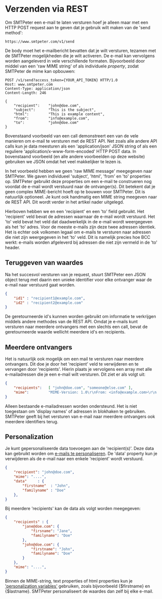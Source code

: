 # Verzenden via REST

Om SMTPeter een e-mail te laten versturen hoef je alleen maar met een
HTTP POST request aan te geven dat je gebruik wilt maken van 
de 'send method':

```text
https://www.smtpeter.com/v1/send
```
De body moet het e-mailbericht bevatten dat je wilt versturen, tezamen
met de SMTPeter mogelijkheden die je wilt activeren. De e-mail kan vervolgens
worden aangeleverd in vele verschillende formaten. Bijvoorbeeld door 
middel van een 'raw MIME string' of als individuele *property*, zodat SMTPeter
de mime kan opbouwen:

```text
POST /v1/send?access_token={YOUR_API_TOKEN} HTTP/1.0
Host: www.smtpeter.com
Content-Type: application/json
Content-Length: 246

{
    "recipient":    "john@doe.com",
    "subject":      "This is the subject",
    "html":         "This is example content",
    "from":         "info@example.com",
    "to":           "john@doe.com"
}
```
Bovenstaand voorbeeld van een call demonstreert een van de vele manieren om 
e-mail te versturen met de REST API. Net zoals alle andere API calls kun je
data meesturen als een 'application/json' JSON string of als een reguliere 
'application/x-www-form-encoded' HTTP POST data. In bovenstaand voorbeeld 
(en alle andere voorbeelden op deze website) gebruiken we JSON omdat het veel
makkelijker te lezen is.

In het voorbeeld hebben we geen 'raw MIME message' meegegeven naar SMTPeter.
We gaven individueel 'subject', 'html', 'from' en 'to' properties op. SMTPeter 
gebruikt deze properties om een e-mail te construeren nog voordat de e-mail
wordt verstuurd naar de ontvanger(s). Dit betekent dat je geen complex MIME-bericht hoeft op te bouwen voor SMTPeter. Dit is natuurlijk optioneel.
Je kunt ook handmatig een MIME string meegeven naar de REST API. Dit wordt
verder in het artikel nader uitgelegd. 

Hierboven hebben we en een 'recipient' en een 'to' field gebruikt. Het 'recipient' veld bevat de adressen waarnaar de e-mail wordt verstuurd. Het 'to' veld bevat 
het veld dat daadwerkelijk in de e-mail wordt weergegeven als het 'to' adres.
Voor de meeste e-mails zijn deze twee adressen identiek. Het is echter ook
volkomen legaal om e-mails te versturen naar adressen die niet zijn weergegeven 
in het 'to' veld. Dit is namelijk precies hoe BCC werkt: e-mails worden afgeleverd
bij adressen die niet zijn vermeld in de 'to' header.

## Teruggeven van waardes

Na het succesvol versturen van je request, stuurt SMTPeter een JSON object terug
met daarin een unieke identifier voor elke ontvanger waar de e-mail naar verstuurd
gaat worden.

```json
{
    "id1" : "recipient1@example.com",
    "id2" : "recipient2@example.com"
}
```
De geretourneerde id's kunnen worden gebruikt om informatie te verkrijgen middels 
andere methodes van de REST API. Omdat je e-mails kunt versturen naar meerdere ontvangers
met een slechts een call, bevat de geretourneerde waarde wellicht meerdere id's 
en recipients.

## Meerdere ontvangers

Het is natuurlijk ook mogelijk om een mail te versturen naar meerdere ontvangers.
Dit doe je door het 'recipient' veld te verwijderen en te vervangen door 'recipients'.
Hierin plaats je vervolgens een array met alle e-mailadressen die je een e-mail wilt 
versturen. Dit ziet er als volgt uit:

```json
{
    "recipients":   [ "john@doe.com", "someone@else.com" ],
    "mime":         "MIME-Version: 1.0\r\nFrom: <info@example.com>\r\n...."
}
```

Alleen bestaande e-mailadressen worden ondersteund. Het is niet toegestaan om 
'display names' of adressen in blokhaken te gebruiken. SMTPeter geeft
bij het versturen van e-mail naar meerdere ontvangers ook meerdere identifiers
terug.

## Personalization

Je kunt gepersonaliseerde data toevoegen aan de 'recipient(s)'. Deze data kan
gebruikt worden om [e-mails te personaliseren](personalization). De 'data' property
kun je verwijderen als de e-mail naar een enkele 'recipient' wordt verstuurd.

```json
{
    "recipient": "john@doe.com",
    "mime": "....",
    "data"     : {
        "firstname"  : "John",
        "familyname" : "Doe"
    },
}
```

Bij meerdere 'recipients' kan de data als volgt worden meegegeven:

```json
{   
    "recipients" : {
        "jane@doe.com": {
            "firsname": "Jane",
            "familyname": "Doe"
        },
        "john@doe.com": {
            "firstname": "John",
            "familyname": "Doe"
        }
    },
    "mime": "....",
}
```

Binnen de MIME-string, text properties of html properties kun je 
['personalization variables'](personalization) gebruiken, zoals bijvoorbeeld
{$firstname} en {$lastname}. SMTPeter personaliseert de waardes dan zelf bij 
elke e-mail. 
